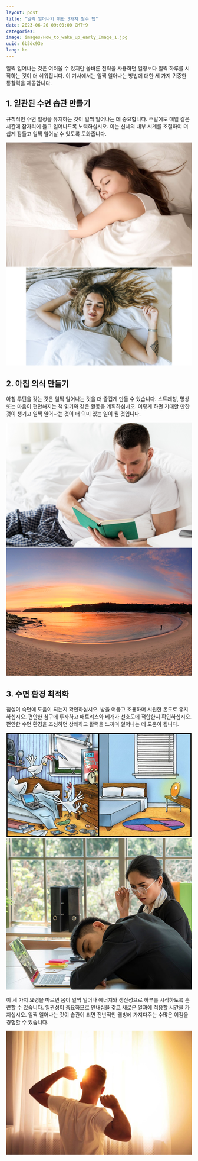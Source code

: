 ```yaml
---
layout: post
title: "일찍 일어나기 위한 3가지 필수 팁"
date: 2023-06-20 09:00:00 GMT+9
categories: 
image: images/How_to_wake_up_early_Image_1.jpg
uuid: 6b3dc93e
lang: ko
---
```


일찍 일어나는 것은 어려울 수 있지만 올바른 전략을 사용하면 일정보다 일찍 하루를 시작하는 것이 더 쉬워집니다. 이 기사에서는 일찍 일어나는 방법에 대한 세 가지 귀중한 통찰력을 제공합니다.

## 1. 일관된 수면 습관 만들기
규칙적인 수면 일정을 유지하는 것이 일찍 일어나는 데 중요합니다. 주말에도 매일 같은 시간에 잠자리에 들고 일어나도록 노력하십시오. 이는 신체의 내부 시계를 조절하여 더 쉽게 잠들고 일찍 일어날 수 있도록 도와줍니다.

![](images/1._Establish_a_Consistent_Sleep_Routine_Image_1.jpg)
![](images/1._Establish_a_Consistent_Sleep_Routine_Image_2.jpg)


## 2. 아침 의식 만들기
아침 루틴을 갖는 것은 일찍 일어나는 것을 더 즐겁게 만들 수 있습니다. 스트레칭, 명상 또는 마음이 편안해지는 책 읽기와 같은 활동을 계획하십시오. 이렇게 하면 기대할 만한 것이 생기고 일찍 일어나는 것이 더 의미 있는 일이 될 것입니다.

![](images/2._Create_a_Morning_Ritual_Image_1.jpg)
![](images/2._Create_a_Morning_Ritual_Image_5.jpg)


## 3. 수면 환경 최적화
침실이 숙면에 도움이 되는지 확인하십시오. 방을 어둡고 조용하며 시원한 온도로 유지하십시오. 편안한 침구에 투자하고 매트리스와 베개가 선호도에 적합한지 확인하십시오. 편안한 수면 환경을 조성하면 상쾌하고 활력을 느끼며 일어나는 데 도움이 됩니다.

![](images/3._Optimize_your_Sleep_Environment_Image_1.jpg)
![](images/3._Optimize_your_Sleep_Environment_Image_5.jpg)




이 세 가지 요령을 따르면 몸이 일찍 일어나 에너지와 생산성으로 하루를 시작하도록 훈련할 수 있습니다. 일관성이 중요하므로 인내심을 갖고 새로운 일과에 적응할 시간을 가지십시오. 일찍 일어나는 것이 습관이 되면 전반적인 웰빙에 가져다주는 수많은 이점을 경험할 수 있습니다.

![](images/How_to_wake_up_early_Image_2.jpg)